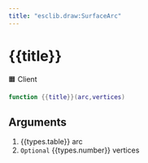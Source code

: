 ```yaml
---
title: "esclib.draw:SurfaceArc"
---
```

# {{title}}
🟧 Client

``` lua
function {{title}}(arc,vertices)
```

## Arguments
1. {{types.table}} arc
1. `Optional` {{types.number}} vertices
